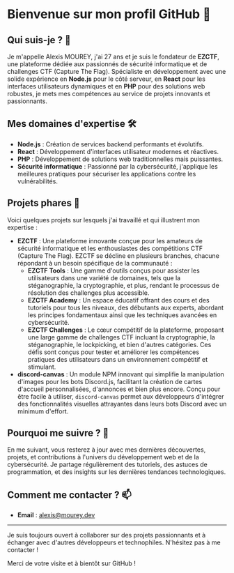 # Bienvenue sur mon profil GitHub 👋

## Qui suis-je ? 🚀

Je m'appelle Alexis MOUREY, j'ai 27 ans et je suis le fondateur de **EZCTF**, une plateforme dédiée aux passionnés de sécurité informatique et de challenges CTF (Capture The Flag). Spécialiste en développement avec une solide expérience en **Node.js** pour le côté serveur, en **React** pour les interfaces utilisateurs dynamiques et en **PHP** pour des solutions web robustes, je mets mes compétences au service de projets innovants et passionnants.

## Mes domaines d'expertise 🛠️

- **Node.js** : Création de services backend performants et évolutifs.
- **React** : Développement d'interfaces utilisateur modernes et réactives.
- **PHP** : Développement de solutions web traditionnelles mais puissantes.
- **Sécurité informatique** : Passionné par la cybersécurité, j'applique les meilleures pratiques pour sécuriser les applications contre les vulnérabilités.

## Projets phares 🌟

Voici quelques projets sur lesquels j'ai travaillé et qui illustrent mon expertise :

- **EZCTF** : Une plateforme innovante conçue pour les amateurs de sécurité informatique et les enthousiastes des compétitions CTF (Capture The Flag). EZCTF se décline en plusieurs branches, chacune répondant à un besoin spécifique de la communauté :
  - **EZCTF Tools** : Une gamme d'outils conçus pour assister les utilisateurs dans une variété de domaines, tels que la stéganographie, la cryptographie, et plus, rendant le processus de résolution des challenges plus accessible.
  - **EZCTF Academy** : Un espace éducatif offrant des cours et des tutoriels pour tous les niveaux, des débutants aux experts, abordant les principes fondamentaux ainsi que les techniques avancées en cybersécurité.
  - **EZCTF Challenges** : Le cœur compétitif de la plateforme, proposant une large gamme de challenges CTF incluant la cryptographie, la stéganographie, le lockpicking, et bien d'autres catégories. Ces défis sont conçus pour tester et améliorer les compétences pratiques des utilisateurs dans un environnement compétitif et stimulant.
- **discord-canvas** : Un module NPM innovant qui simplifie la manipulation d'images pour les bots Discord.js, facilitant la création de cartes d'accueil personnalisées, d'annonces et bien plus encore. Conçu pour être facile à utiliser, `discord-canvas` permet aux développeurs d'intégrer des fonctionnalités visuelles attrayantes dans leurs bots Discord avec un minimum d'effort.

## Pourquoi me suivre ? 🌈

En me suivant, vous resterez à jour avec mes dernières découvertes, projets, et contributions à l'univers du développement web et de la cybersécurité. Je partage régulièrement des tutoriels, des astuces de programmation, et des insights sur les dernières tendances technologiques.

## Comment me contacter ? 📫

- **Email** : alexis@mourey.dev
  
---

Je suis toujours ouvert à collaborer sur des projets passionnants et à échanger avec d'autres développeurs et technophiles. N'hésitez pas à me contacter !

Merci de votre visite et à bientôt sur GitHub !
